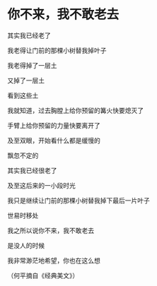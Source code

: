 # 你不来，我不敢老去

其实我已经老了 

我老得让门前的那棵小树替我掉叶子 

我老得掉了一层土 

又掉了一层土 

看到这些土 

我就知道，过去胸膛上给你预留的篝火快要熄灭了 

手臂上给你预留的力量快要离开了 

及至双眼，开始看什么都是缓慢的 

飘忽不定的 

其实我已经很老了 

及至这后来的一小段时光 

我只是继续让门前的那棵小树替我掉下最后一片叶子 

世易时移处 

我之所以说你不来，我不敢老去 

是没人的时候 

我非常渺茫地希望，你也在这么想 

（何平摘自《经典美文》）